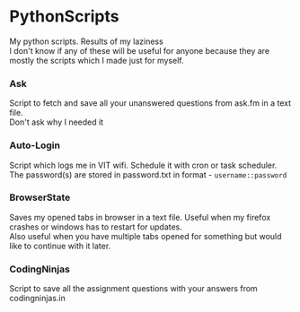 # PythonScripts
My python scripts. Results of my laziness  
I don't know if any of these will be useful for anyone because they are mostly the scripts which I made just for myself.

### Ask
Script to fetch and save all your unanswered questions from ask.fm in a text file.  
Don't ask why I needed it

### Auto-Login
Script which logs me in VIT wifi. Schedule it with cron or task scheduler.  
The password(s) are stored in password.txt in format - `username::password`

### BrowserState
Saves my opened tabs in browser in a text file. Useful when my firefox crashes or windows has to restart for updates.  
Also useful when you have multiple tabs opened for something but would like to continue with it later.

### CodingNinjas
Script to save all the assignment questions with your answers from codingninjas.in 
